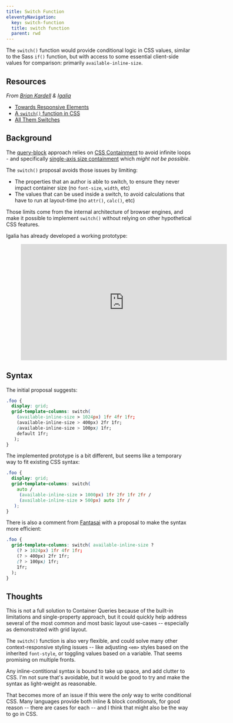 ```yaml
---
title: Switch Function
eleventyNavigation:
  key: switch-function
  title: switch function
  parent: rwd
---
```


The `switch()` function would provide conditional logic in CSS values,
similar to the Sass `if()` function,
but with access to some essential client-side values for comparison:
primarily `available-inline-size`.

## Resources

_From [Brian Kardell](https://bkardell.com/) & [Igalia](https://www.igalia.com/)_

- [Towards Responsive Elements](https://bkardell.com/blog/TowardResponsive.html)
- [A `switch()` function in CSS](https://gist.github.com/bkardell/e5d702b15c7bcf2de2d60b80b916e53c)
- [All Them Switches](https://bkardell.com/blog/AllThemSwitches.html)

## Background

The [query-block](query/) approach
relies on [CSS Containment](https://drafts.csswg.org/css-contain/)
to avoid infinite loops -
and specifically [single-axis size containment](https://github.com/w3c/csswg-drafts/issues/1031)
which _might not be possible_.

The `switch()` proposal avoids those issues by limiting:

- The properties that an author is able to switch,
  to ensure they never impact container size
  (no `font-size`, `width`, etc)
- The values that can be used inside a switch,
  to avoid calculations that have to run at layout-time
  (no `attr()`, `calc()`, etc)

Those limits come from the internal architecture of browser engines,
and make it possible to implement `switch()`
without relying on other hypothetical CSS features.

Igalia has already developed a working prototype:

<figure data-ratio>
<iframe width="560" height="315" src="https://www.youtube.com/embed/8QFST9MvjyA" frameborder="0" allow="accelerometer; autoplay; clipboard-write; encrypted-media; gyroscope; picture-in-picture" allowfullscreen></iframe>
</figure>

## Syntax

The initial proposal suggests:

```css
.foo {
  display: grid;
  grid-template-columns: switch(
    (available-inline-size > 1024px) 1fr 4fr 1fr;
    (available-inline-size > 400px) 2fr 1fr;
    (available-inline-size > 100px) 1fr;
    default 1fr;
   );
}
```

The implemented prototype is a bit different,
but seems like a temporary way to fit existing CSS syntax:

```css
.foo {
  display: grid;
  grid-template-columns: switch(
    auto /
     (available-inline-size > 1000px) 1fr 2fr 1fr 2fr /
     (available-inline-size > 500px) auto 1fr /
   );
}
```

There is also a comment from
[Fantasai](https://gist.github.com/bkardell/e5d702b15c7bcf2de2d60b80b916e53c#gistcomment-3295085)
with a proposal to make the syntax more efficient:

```css
.foo {
  grid-template-columns: switch( available-inline-size ?
    (? > 1024px) 1fr 4fr 1fr;
    (? > 400px) 2fr 1fr;
    (? > 100px) 1fr;
    1fr;
  );
}
```

## Thoughts

This is not a full solution to Container Queries
because of the built-in limitations and single-property approach,
but it could quickly help address
several of the most common and most basic layout use-cases --
especially as demonstrated with grid layout.

The `switch()` function is also very flexible,
and could solve many other context-responsive styling issues --
like adjusting `<em>` styles based on the inherited `font-style`,
or toggling values based on a variable.
That seems promising on multiple fronts.

Any inline-contitional syntax is bound to take up space,
and add clutter to CSS.
I'm not sure that's avoidable,
but it would be good to try and make the syntax
as light-weight as reasonable.

That becomes more of an issue if this were the _only_ way
to write conditional CSS.
Many languages provide both inline & block conditionals,
for good reason --
there are cases for each --
and I think that might also be the way to go in CSS.
